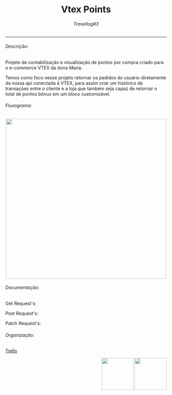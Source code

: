 <h1 align="center"> Vtex Points </h1>
<h6 align="center"> Travellog#3 </h6>
<hr>
<h6>Descrição: </h6>
<p> Projeto de contabilização e visualização de pontos por compra criado para o e-commerce VTEX da dona Maria.</p>
<p> Temos como foco nesse projeto retornar os pedidos do usuário diretamente da nossa api conectada á VTEX, para assim criar um histórico de transações entre o cliente e a loja que também seja capaz de retornar o total de pontos bônus em um bloco customizável.</p>
<h6>Fluxograma: </h6>

<div align="center">
<img src="https://user-images.githubusercontent.com/85533288/180004653-ad2b83d7-32ef-4463-9c3f-105fddef693e.png" width="500px"/>
</div>
  
<h6>Documentação: </h6>

  <p>Get Request's: </p>
   <p></p>
   <p></p>
   <p></p>
   
  <p>Post Request's: </p>
   <p></p>
   <p></p>
   <p></p>
   
  <p>Patch Request's: </p>
   <p></p>
   <p></p>
   <p></p>

<h6>Organização: </h6>

<a href="https://trello.com/b/VZvKLDVt/api-pontos-organizacional" >Trello</a>

<div>
<img src="https://media.giphy.com/avatars/VTEXCommerce/vyFCi9OWdzLC.GIF" width=100px align="right"/>
<img src="https://pbs.twimg.com/media/DyLSj2WXcAARVtw.png" width=100px align="right"/>
</div>
